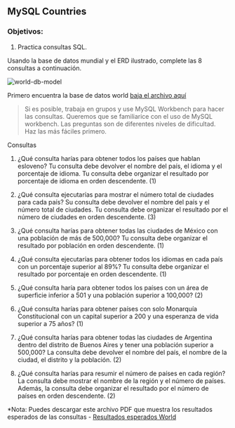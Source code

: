 ## MySQL Countries

### Objetivos:

1. Practica consultas SQL.

Usando la base de datos mundial y el ERD ilustrado, complete las 8 consultas a continuación.

![world-db-model](https://user-images.githubusercontent.com/84986697/163926734-800beeff-75f8-4585-9bf4-b160988dcdb4.png)

Primero encuentra la base de datos world [baja el archivo aquí](/Java/lib/mysql/world.sql)

> Si es posible, trabaja en grupos y use MySQL Workbench para hacer las consultas. Queremos que se familiarice con el uso de MySQL workbench. Las preguntas son de diferentes niveles de dificultad. Haz las más fáciles primero.

Consultas

1. ¿Qué consulta harías para obtener todos los países que hablan esloveno? Tu consulta debe devolver el nombre del país, el idioma y el porcentaje de idioma. Tu consulta debe organizar el resultado por porcentaje de idioma en orden descendente. (1)

2. ¿Qué consulta ejecutarías para mostrar el número total de ciudades para cada país? Su consulta debe devolver el nombre del país y el número total de ciudades. Tu consulta debe organizar el resultado por el número de ciudades en orden descendente. (3)

3. ¿Qué consulta harías para obtener todas las ciudades de México con una población de más de 500,000? Tu consulta debe organizar el resultado por población en orden descendente. (1)

4. ¿Qué consulta ejecutarías para obtener todos los idiomas en cada país con un porcentaje superior al 89%? Tu consulta debe organizar el resultado por porcentaje en orden descendente. (1)

5. ¿Qué consulta haría para obtener todos los países con un área de superficie inferior a 501 y una población superior a 100,000? (2)

6. ¿Qué consulta harías para obtener países con solo Monarquía Constitucional con un capital superior a 200 y una esperanza de vida superior a 75 años? (1)

7. ¿Qué consulta harías para obtener todas las ciudades de Argentina dentro del distrito de Buenos Aires y tener una población superior a 500,000? La consulta debe devolver el nombre del país, el nombre de la ciudad, el distrito y la población. (2)

8. ¿Qué consulta harías para resumir el número de países en cada región? La consulta debe mostrar el nombre de la región y el número de países. Además, la consulta debe organizar el resultado por el número de países en orden descendente. (2)

\*Nota: Puedes descargar este archivo PDF que muestra los resultados esperados de las consultas - [Resultados esperados World](https://s3.amazonaws.com/General_V88/boomyeah2015/codingdojo/curriculum/content/chapter/mysql_countries_expected_output.pdf)
